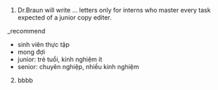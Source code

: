 1. Dr.Braun will write ... letters only for interns who master every task expected of a junior copy editer.

_recommend

- sinh viên thực tập
- mong đợi
- junior: trẻ tuổi, kinh nghiệm ít
- senior: chuyên nghiệp, nhiều kinh nghiệm

2. bbbb
